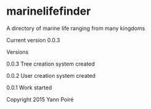 # marinelifefinder

A directory of marine life ranging from many kingdoms

Current version 0.0.3

Versions

0.0.3 Tree creation system created

0.0.2 User creation system created

0.0.1 Work started

Copyright 2015 Yann Poiré


